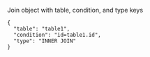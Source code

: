 Join object with table, condition, and type keys
```
{
  "table": "table1",
  "condition": "id=table1.id",
  "type": "INNER JOIN"
}
```
